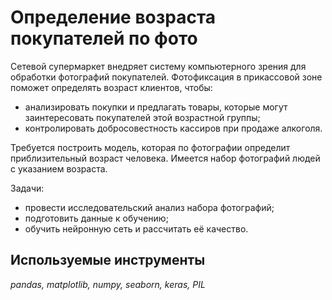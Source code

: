 # Определение возраста покупателей по фото

Сетевой супермаркет внедряет систему компьютерного зрения для обработки фотографий покупателей. Фотофиксация в прикассовой зоне поможет определять возраст клиентов, чтобы:
- анализировать покупки и предлагать товары, которые могут заинтересовать покупателей этой возрастной группы;
- контролировать добросовестность кассиров при продаже алкоголя.

Требуется построить модель, которая по фотографии определит приблизительный возраст человека. Имеется набор фотографий людей с указанием возраста.

Задачи:
- провести исследовательский анализ набора фотографий;
- подготовить данные к обучению;
- обучить нейронную сеть и рассчитать её качество.

## Используемые инструменты
*pandas, matplotlib, numpy, seaborn, keras, PIL* 
